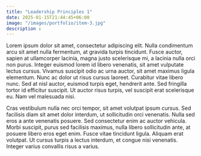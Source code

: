 ```yaml
---
title: "Leadership Principles 1"
date: 2025-01-15T21:44:45+06:00
image: "/images/portfolio/item-3.jpg"
description : 
---
```



Lorem ipsum dolor sit amet, consectetur adipiscing elit. Nulla condimentum arcu sit amet nulla fermentum, at gravida turpis tincidunt. Fusce auctor, sapien at ullamcorper lacinia, magna justo scelerisque mi, a lacinia nulla orci non purus. Integer euismod lorem id libero venenatis, sit amet vulputate lectus cursus. Vivamus suscipit odio ac urna auctor, sit amet maximus ligula elementum. Nunc ac dolor ut risus cursus laoreet. Curabitur vitae libero nunc. Sed at nisl auctor, euismod turpis eget, hendrerit ante. Sed fringilla tortor id efficitur suscipit. Ut auctor risus turpis, vel suscipit erat scelerisque eu. Nam vel malesuada nisi.

Cras vestibulum nulla nec orci tempor, sit amet volutpat ipsum cursus. Sed facilisis diam sit amet dolor interdum, ut sollicitudin orci venenatis. Nulla sed eros a ante venenatis posuere. Sed consectetur enim ac auctor vehicula. Morbi suscipit, purus sed facilisis maximus, nulla libero sollicitudin ante, at posuere libero eros eget enim. Fusce vitae tincidunt ligula. Aliquam erat volutpat. Ut cursus turpis a lectus interdum, et congue nisi venenatis. Integer varius convallis risus a varius.


